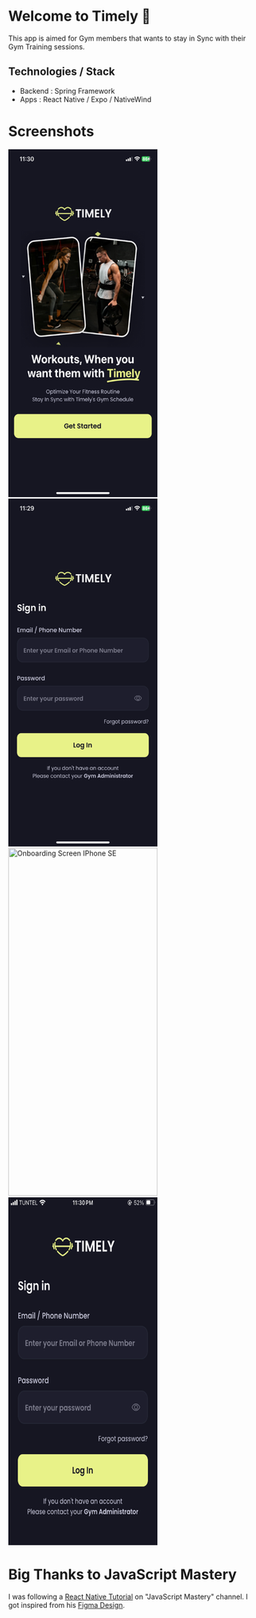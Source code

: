 # Welcome to Timely 👋

This app is aimed for Gym members that wants to stay in Sync with their Gym Training sessions.

## Technologies / Stack

- Backend : Spring Framework
- Apps : React Native / Expo / NativeWind

# Screenshots

<img src="docs/images/Onboarding%20Screen%20-%20IPhone%2011.PNG" width="300" height="700" title="Onboarding Screen IPhone 11">
<img src="docs/images/Sign%20In%20Screen%20-%20IPhone%2011.PNG" width="300" height="700" title="Sign In Screen IPhone 11">
<img src="docs/images/Onboarding%20Screen%20-%20IPhone%SE.PNG" width="300" height="700" title="Onboarding Screen IPhone SE">
<img src="docs/images/Sign%20In%20Screen%20-%20IPhone%20SE.PNG" width="300" height="700" title="Sign In Screen IPhone SE">


# Big Thanks to JavaScript Mastery

I was following a [React Native Tutorial](https://www.youtube.com/watch?v=ZBCUegTZF7M&t=8758s) on "JavaScript Mastery" channel.
I got inspired from his [Figma Design](https://resource.jsmastery.pro/aora-design).